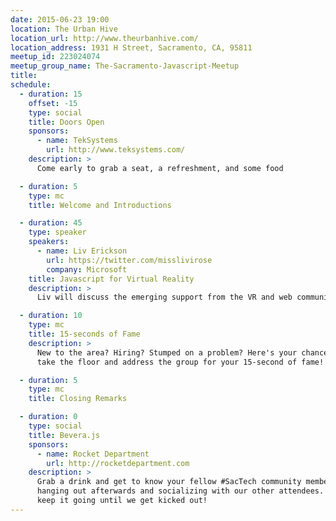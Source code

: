 ```yaml
---
date: 2015-06-23 19:00
location: The Urban Hive
location_url: http://www.theurbanhive.com/
location_address: 1931 H Street, Sacramento, CA, 95811
meetup_id: 223024074
meetup_group_name: The-Sacramento-Javascript-Meetup
title:
schedule:
  - duration: 15
    offset: -15
    type: social
    title: Doors Open
    sponsors:
      - name: TekSystems
        url: http://www.teksystems.com/
    description: >
      Come early to grab a seat, a refreshment, and some food

  - duration: 5
    type: mc
    title: Welcome and Introductions

  - duration: 45
    type: speaker
    speakers:
      - name: Liv Erickson
        url: https://twitter.com/misslivirose
        company: Microsoft
    title: Javascript for Virtual Reality
    description: >
      Liv will discuss the emerging support from the VR and web communities for WebVR, a new API emerging to support writing VR-enabled websites using HTML, CSS, and JavaScript. We'll be taking a look at existing applications for virtual reality on the web, the benefits of WebVR, and how to get started with the available tools and libraries for browser-based virtual reality written in JavaScript.

  - duration: 10
    type: mc
    title: 15-seconds of Fame
    description: >
      New to the area? Hiring? Stumped on a problem? Here's your chance to
      take the floor and address the group for your 15-second of fame!

  - duration: 5
    type: mc
    title: Closing Remarks

  - duration: 0
    type: social
    title: Bevera.js
    sponsors:
      - name: Rocket Department
        url: http://rocketdepartment.com
    description: >
      Grab a drink and get to know your fellow #SacTech community members by
      hanging out afterwards and socializing with our other attendees. We'll
      keep it going until we get kicked out!
---
```

